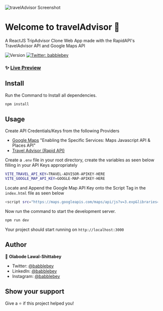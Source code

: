 ![travelAdvisor Screenshot](https://i.ibb.co/WBNyy3Q/screenshot-traveladvisor-bey-netlify-app-2022-06-15-14-43-15.png)

# Welcome to travelAdvisor 👋

A ReactJS TripAdvisor Clone Web App made with the RapidAPI's TravelAdvisor API and Google Maps API

<p>
  <img alt="Version" src="https://img.shields.io/badge/version-0.0.0-blue.svg?cacheSeconds=2592000" />
  <a href="https://twitter.com/babblebey" target="_blank">
    <img alt="Twitter: babblebey" src="https://img.shields.io/twitter/follow/babblebey.svg?style=social" />
  </a>
</p>


### ✨ [Live Preview](https://traveladvisor-bey.netlify.app/)

## Install
Run the Command to Install all dependencies.
```sh
npm install
```

## Usage

Create API Credentials/Keys from the following Providers

* [Google Maps](https://console.cloud.google.com/) "Enabling the Specific Services: Maps Javascript API & Places API"
* [Travel Advisor (Rapid API)](https://rapidapi.com/apidojo/api/travel-advisor/)

Create a `.env` file in your root directory, create the variables as seen below filling in your API Keys appropriately
```sh
VITE_TRAVEL_API_KEY=TRAVEL-ADVISOR-APIKEY-HERE
VITE_GOOGLE_MAP_API_KEY=GOOGLE-MAP-APIKEY-HERE
```
Locate and Append the Google Map API Key onto the Script Tag in the `index.html` file as seen below
```sh
<script src="https://maps.googleapis.com/maps/api/js?v=3.exp&libraries=geometry,drawing,places&key=GOOGLE-MAP-APIKEY-HERE"></script>
```
Now run the command to start the development server.
```sh
npm run dev
```
Your project should start running on `http://localhost:3000`

## Author

👤 **Olabode Lawal-Shittabey**

* Twitter: [@babblebey](https://twitter.com/babblebey)
* LinkedIn: [@babblebey](https://linkedin.com/in/babblebey)
* Instagram: [@babblebey](https://instagram.com/babblebey)

## Show your support

Give a ⭐️ if this project helped you!
